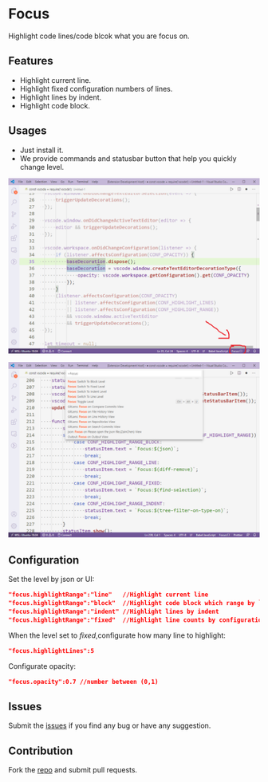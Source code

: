 # Focus

Highlight code lines/code blcok what you are focus on.

## Features

* Highlight current line.
* Highlight fixed configuration numbers of lines.
* Highlight lines by indent.
* Highlight code block.

## Usages

* Just install it.
* We provide commands and statusbar button that help you quickly change level.

![Usage](images/usage01.png)


![Usage](images/usage02.png)


## Configuration

Set the level by json or UI:

``` json
"focus.highlightRange":"line"   //Highlight current line
"focus.highlightRange":"block"  //Highlight code block which range by `{` and `}`
"focus.highlightRange":"indent" //Highlight lines by indent
"focus.highlightRange":"fixed"  //Highlight line counts by configuration
```

When the level set to *fixed*,configurate how many line to highlight:

``` json
"focus.highlightLines":5
```

Configurate opacity:

``` json
"focus.opacity":0.7 //number between (0,1)
```

## Issues
Submit the [issues](https://github.com/mzzw/focus/issues) if you find any bug or have any suggestion.

## Contribution
Fork the [repo](https://github.com/mzzw/focus) and submit pull requests.
